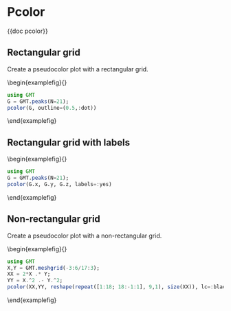 # Pcolor

{{doc pcolor}}

## Rectangular grid

Create a pseudocolor plot with a rectangular grid.

\begin{examplefig}{}
```julia
using GMT
G = GMT.peaks(N=21);
pcolor(G, outline=(0.5,:dot))
```
\end{examplefig}


## Rectangular grid with labels

\begin{examplefig}{}
```julia
using GMT
G = GMT.peaks(N=21);
pcolor(G.x, G.y, G.z, labels=:yes)
```
\end{examplefig}


## Non-rectangular grid

Create a pseudocolor plot with a non-rectangular grid.

\begin{examplefig}{}
```julia
using GMT
X,Y = GMT.meshgrid(-3:6/17:3);
XX = 2*X .* Y;
YY = X.^2 .- Y.^2;
pcolor(XX,YY, reshape(repeat([1:18; 18:-1:1], 9,1), size(XX)), lc=:black)
```
\end{examplefig}